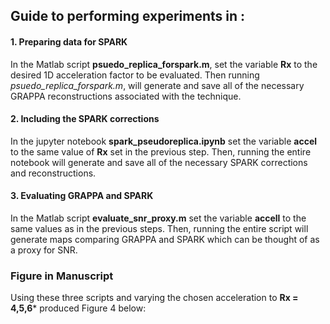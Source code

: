 ## Guide to performing experiments in :

#### 1.     Preparing data for SPARK

In the Matlab script **psuedo_replica_forspark.m**, set the variable **Rx** to the desired 1D acceleration factor to be evaluated.  Then running *psuedo_replica_forspark.m*, will generate and save all of the necessary GRAPPA reconstructions associated with the technique.

#### 2.     Including the SPARK corrections

In the jupyter notebook **spark_pseudoreplica.ipynb** set the variable **accel** to the same value of **Rx** set in the previous step.  Then, running the entire notebook will generate and save all of the necessary SPARK corrections and reconstructions.


#### 3.     Evaluating GRAPPA and SPARK

In the Matlab script **evaluate_snr_proxy.m** set the variable **accell** to the same values as in the previous steps.  Then, running the entire script will generate maps comparing GRAPPA and SPARK which can be thought of as a proxy for SNR.

### Figure in Manuscript

Using these three scripts and varying the chosen acceleration to **Rx = 4,5,6*** produced Figure 4 below:



